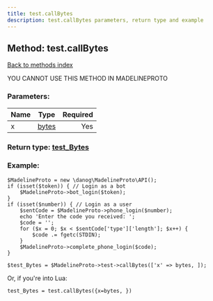 ```yaml
---
title: test.callBytes
description: test.callBytes parameters, return type and example
---
```

## Method: test.callBytes  
[Back to methods index](index.md)


YOU CANNOT USE THIS METHOD IN MADELINEPROTO


### Parameters:

| Name     |    Type       | Required |
|----------|:-------------:|---------:|
|x|[bytes](../types/bytes.md) | Yes|


### Return type: [test\_Bytes](../types/test_Bytes.md)

### Example:


```
$MadelineProto = new \danog\MadelineProto\API();
if (isset($token)) { // Login as a bot
    $MadelineProto->bot_login($token);
}
if (isset($number)) { // Login as a user
    $sentCode = $MadelineProto->phone_login($number);
    echo 'Enter the code you received: ';
    $code = '';
    for ($x = 0; $x < $sentCode['type']['length']; $x++) {
        $code .= fgetc(STDIN);
    }
    $MadelineProto->complete_phone_login($code);
}

$test_Bytes = $MadelineProto->test->callBytes(['x' => bytes, ]);
```

Or, if you're into Lua:

```
test_Bytes = test.callBytes({x=bytes, })
```

